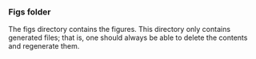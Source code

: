 ### Figs folder

The figs directory contains the figures. This directory only contains generated files; that is, one should always be able to delete the contents and regenerate them.
